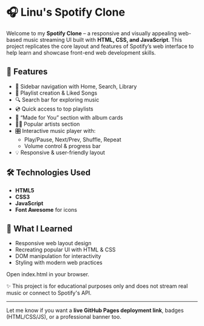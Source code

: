# 🎧 Linu's Spotify Clone 

Welcome to my **Spotify Clone** – a responsive and visually appealing web-based music streaming UI built with **HTML, CSS, and JavaScript**. This project replicates the core layout and features of Spotify’s web interface to help learn and showcase front-end web development skills.

## 🚀 Features

- 🎵 Sidebar navigation with Home, Search, Library
- 📀 Playlist creation & Liked Songs
- 🔍 Search bar for exploring music
- 💿 Quick access to top playlists
- 🌟 “Made for You” section with album cards
- 🧑‍🎤 Popular artists section
- 🎛️ Interactive music player with:
  - Play/Pause, Next/Prev, Shuffle, Repeat
  - Volume control & progress bar
- 💡 Responsive & user-friendly layout


## 🛠️ Technologies Used

- **HTML5**
- **CSS3**
- **JavaScript**
- **Font Awesome** for icons

## 🎯 What I Learned

- Responsive web layout design
- Recreating popular UI with HTML & CSS
- DOM manipulation for interactivity
- Styling with modern web practices


Open index.html in your browser.

✨ This project is for educational purposes only and does not stream real music or connect to Spotify's API.

---

Let me know if you want a **live GitHub Pages deployment link**, badges (HTML/CSS/JS), or a professional banner too.

